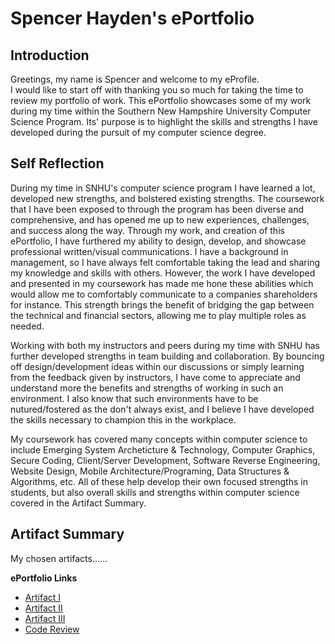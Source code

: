 # Spencer Hayden's ePortfolio

## Introduction

Greetings, my name is Spencer and welcome to my eProfile. <br>
I would like to start off with thanking you so much for taking the time to review my portfolio of work.
This ePortfolio showcases some of my work during my time within the Southern New Hampshire University Computer Science Program.
Its' purpose is to highlight the skills and strengths I have developed during the pursuit of my computer science degree. 

## Self Reflection

During my time in SNHU's computer science program I have learned a lot, developed new strengths, and bolstered existing strengths.
The coursework that I have been exposed to through the program has been diverse and comprehensive, and has opened me up to new experiences,
challenges, and success along the way. Through my work, and creation of this ePortfolio, I have furthered my ability to design, develop, and showcase
professional written/visual communications. I have a background in management, so I have always felt comfortable taking the lead and sharing my knowledge
and skills with others. However, the work I have developed and presented in my coursework has made me hone these abilities which would allow me to comfortably
communicate to a companies shareholders for instance. This strength brings the benefit of bridging the gap between the technical and financial sectors, allowing
me to play multiple roles as needed. <br> 

Working with both my instructors and peers during my time with SNHU has further developed strengths in team building and collaboration. By bouncing off design/development
ideas within our discussions or simply learning from the feedback given by instructors, I have come to appreciate and understand more the benefits and strengths of working
in such an environment. I also know that such environments have to be nutured/fostered as the don't always exist, and I believe I have developed the skills necessary to
champion this in the workplace. 

My coursework has covered many concepts within computer science to include Emerging System Archeticture & Technology, Computer Graphics, Secure Coding, Client/Server 
Development, Software Reverse Engineering, Website Design, Mobile Architecture/Programing, Data Structures & Algorithms, etc. All of these help develop their own 
focused strengths in students, but also overall skills and strengths within computer science covered in the Artifact Summary. 

## Artifact Summary

My chosen artifacts......

**ePortfolio Links** <br> 

* [Artifact I](ArtifactOne.md)
* [Artifact II](ArtifactTwo.md)
* [Artifact III](ArtifactThree.md)
* [Code Review](CodeReview.md)

